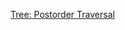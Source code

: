 [Tree: Postorder Traversal](https://www.hackerrank.com/challenges/tree-postorder-traversal/problem)
